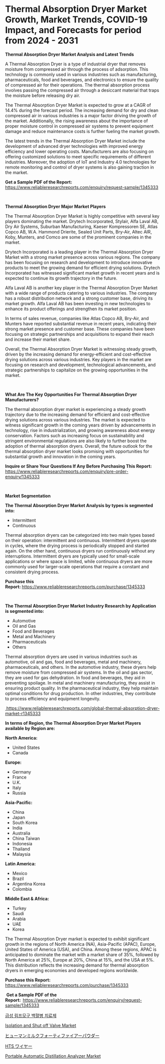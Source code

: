 <p><h1>Thermal Absorption Dryer Market Growth, Market Trends, COVID-19 Impact, and Forecasts for period from 2024 - 2031</h1></p><p><strong>Thermal Absorption Dryer Market Analysis and Latest Trends</strong></p>
<p><p>A Thermal Absorption Dryer is a type of industrial dryer that removes moisture from compressed air through the process of adsorption. This technology is commonly used in various industries such as manufacturing, pharmaceuticals, food and beverages, and electronics to ensure the quality of compressed air for their operations. The thermal absorption process involves passing the compressed air through a desiccant material that traps the moisture before releasing dry air.</p><p>The Thermal Absorption Dryer Market is expected to grow at a CAGR of 14.4% during the forecast period. The increasing demand for dry and clean compressed air in various industries is a major factor driving the growth of the market. Additionally, the rising awareness about the importance of proper moisture control in compressed air systems to prevent equipment damage and reduce maintenance costs is further fueling the market growth.</p><p>The latest trends in the Thermal Absorption Dryer Market include the development of advanced dryer technologies with improved energy efficiency and lower operating costs. Manufacturers are also focusing on offering customized solutions to meet specific requirements of different industries. Moreover, the adoption of IoT and Industry 4.0 technologies for remote monitoring and control of dryer systems is also gaining traction in the market.</p></p>
<p><strong>Get a Sample PDF of the Report:&nbsp;</strong> <a href="https://www.reliableresearchreports.com/enquiry/request-sample/1345333">https://www.reliableresearchreports.com/enquiry/request-sample/1345333</a></p>
<p>&nbsp;</p>
<p><strong>Thermal Absorption Dryer Major Market Players</strong></p>
<p><p>The Thermal Absorption Dryer Market is highly competitive with several key players dominating the market. Drytech Incorporated, Stylair, Alfa Laval AB, Dry Air Systems, Suburban Manufacturing, Kaeser Kompressoren SE, Atlas Copco AB, W.A. Hammond Drierite, Sealed Unit Parts, Bry-Air, Altec AIR, Koby, Munters, and Comco are some of the prominent companies in the market.</p><p>Drytech Incorporated is a leading player in the Thermal Absorption Dryer Market with a strong market presence across various regions. The company has been focusing on research and development to introduce innovative products to meet the growing demand for efficient drying solutions. Drytech Incorporated has witnessed significant market growth in recent years and is expected to continue its growth trajectory in the future.</p><p>Alfa Laval AB is another key player in the Thermal Absorption Dryer Market with a wide range of products catering to various industries. The company has a robust distribution network and a strong customer base, driving its market growth. Alfa Laval AB has been investing in new technologies to enhance its product offerings and strengthen its market position.</p><p>In terms of sales revenue, companies like Atlas Copco AB, Bry-Air, and Munters have reported substantial revenue in recent years, indicating their strong market presence and customer base. These companies have been focusing on strategic partnerships and acquisitions to expand their reach and increase their market share.</p><p>Overall, the Thermal Absorption Dryer Market is witnessing steady growth, driven by the increasing demand for energy-efficient and cost-effective drying solutions across various industries. Key players in the market are focusing on research and development, technological advancements, and strategic partnerships to capitalize on the growing opportunities in the market.</p></p>
<p>&nbsp;</p>
<p><strong>What Are The Key Opportunities For Thermal Absorption Dryer Manufacturers?</strong></p>
<p><p>The thermal absorption dryer market is experiencing a steady growth trajectory due to the increasing demand for efficient and cost-effective drying solutions across various industries. The market is expected to witness significant growth in the coming years driven by advancements in technology, rise in industrialization, and growing awareness about energy conservation. Factors such as increasing focus on sustainability and stringent environmental regulations are also likely to further boost the adoption of thermal absorption dryers. Overall, the future outlook for the thermal absorption dryer market looks promising with opportunities for substantial growth and innovation in the coming years.</p></p>
<p><strong>Inquire or Share Your Questions If Any Before Purchasing This Report:</strong> <a href="https://www.reliableresearchreports.com/enquiry/pre-order-enquiry/1345333">https://www.reliableresearchreports.com/enquiry/pre-order-enquiry/1345333</a></p>
<p>&nbsp;</p>
<p><strong>Market Segmentation</strong></p>
<p><strong>The Thermal Absorption Dryer Market Analysis by types is segmented into:</strong></p>
<p><ul><li>Intermittent</li><li>Continuous</li></ul></p>
<p><p>Thermal absorption dryers can be categorized into two main types based on their operation: intermittent and continuous. Intermittent dryers operate in cycles, where the drying process is periodically stopped and started again. On the other hand, continuous dryers run continuously without any interruptions. Intermittent dryers are typically used for small-scale applications or where space is limited, while continuous dryers are more commonly used for larger-scale operations that require a constant and consistent drying process.</p></p>
<p><strong>Purchase this Report:&nbsp;</strong><a href="https://www.reliableresearchreports.com/purchase/1345333">https://www.reliableresearchreports.com/purchase/1345333</a></p>
<p>&nbsp;</p>
<p><strong>The Thermal Absorption Dryer Market Industry Research by Application is segmented into:</strong></p>
<p><ul><li>Automotive</li><li>Oil and Gas</li><li>Food and Beverages</li><li>Metal and Machinery</li><li>Pharmaceuticals</li><li>Others</li></ul></p>
<p><p>Thermal absorption dryers are used in various industries such as automotive, oil and gas, food and beverages, metal and machinery, pharmaceuticals, and others. In the automotive industry, these dryers help remove moisture from compressed air systems. In the oil and gas sector, they are used for gas dehydration. In food and beverages, they aid in preventing spoilage. In metal and machinery manufacturing, they assist in ensuring product quality. In the pharmaceutical industry, they help maintain optimal conditions for drug production. In other industries, they contribute to process efficiency and equipment longevity.</p></p>
<p><a href="https://www.reliableresearchreports.com/global-thermal-absorption-dryer-market-r1345333">&nbsp;https://www.reliableresearchreports.com/global-thermal-absorption-dryer-market-r1345333</a></p>
<p><strong>In terms of Region, the Thermal Absorption Dryer Market Players available by Region are:</strong></p>
<p>
    <p> <strong> North America: </strong>
        <ul>
            <li>United States</li>
            <li>Canada</li>
        </ul>
        </p> 
    <p> <strong> Europe: </strong>
        <ul>
            <li>Germany</li>
            <li>France</li>
            <li>U.K.</li>
            <li>Italy</li>
            <li>Russia</li>
        </ul>
        </p> 
    <p> <strong> Asia-Pacific: </strong>
        <ul>
            <li>China</li>
            <li>Japan</li>
            <li>South Korea</li>
            <li>India</li>
            <li>Australia</li>
            <li>China Taiwan</li>
            <li>Indonesia</li>
            <li>Thailand</li>
            <li>Malaysia</li>
        </ul>
        </p> 
    <p> <strong> Latin America: </strong>
        <ul>
            <li>Mexico</li>
            <li>Brazil</li>
            <li>Argentina Korea</li>
            <li>Colombia</li>
        </ul>
        </p> 
    <p> <strong> Middle East & Africa: </strong>
        <ul>
            <li>Turkey</li>
            <li>Saudi</li>
            <li>Arabia</li>
            <li>UAE</li>
            <li>Korea</li>
        </ul>
    </p>
    </p>
<p><p>The Thermal Absorption Dryer market is expected to exhibit significant growth in the regions of North America (NA), Asia-Pacific (APAC), Europe, United States of America (USA), and China. Among these regions, APAC is anticipated to dominate the market with a market share of 35%, followed by North America at 25%, Europe at 20%, China at 15%, and the USA at 5%. This distribution reflects the increasing demand for thermal absorption dryers in emerging economies and developed regions worldwide.</p></p>
<p><strong>Purchase this Report: </strong><a href="https://www.reliableresearchreports.com/purchase/1345333">https://www.reliableresearchreports.com/purchase/1345333</a></p>
<p>&nbsp;<strong>Get a Sample PDF of the Report:&nbsp;&nbsp;</strong><a href="https://www.reliableresearchreports.com/enquiry/request-sample/1345333">https://www.reliableresearchreports.com/enquiry/request-sample/1345333</a></p>
<p><strong></strong></p>
<p><p><a href="https://github.com/wallacBahrtyinger567686/Market-Research-Report-List-1/blob/main/574864937469.md">급성 림프모구 백혈병 치료제</a></p><p><a href="https://github.com/shotows/Market-Research-Report-List-2/blob/main/isolation-and-shut-off-valve-market.md">Isolation and Shut off Valve Market</a></p><p><a href="https://github.com/ycmtqqhvk3273/Market-Research-Report-List-1/blob/main/480670139265.md">ヒューマンミルクフォーティファイアーパウダー</a></p><p><a href="https://github.com/SarahFahey88/Market-Research-Report-List-1/blob/main/453923339264.md">HTS ワイヤー</a></p><p><a href="https://github.com/Sinjinluong3e0awx2m195k76/Market-Research-Report-List-2/blob/main/portable-automatic-distillation-analyzer-market.md">Portable Automatic Distillation Analyzer Market</a></p></p>